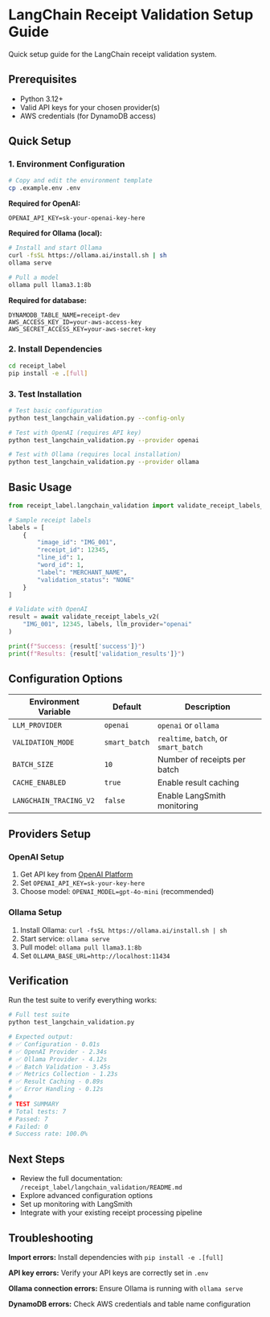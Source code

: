 # LangChain Receipt Validation Setup Guide

Quick setup guide for the LangChain receipt validation system.

## Prerequisites

- Python 3.12+
- Valid API keys for your chosen provider(s)
- AWS credentials (for DynamoDB access)

## Quick Setup

### 1. Environment Configuration

```bash
# Copy and edit the environment template
cp .example.env .env
```

**Required for OpenAI:**
```env
OPENAI_API_KEY=sk-your-openai-key-here
```

**Required for Ollama (local):**
```bash
# Install and start Ollama
curl -fsSL https://ollama.ai/install.sh | sh
ollama serve

# Pull a model
ollama pull llama3.1:8b
```

**Required for database:**
```env
DYNAMODB_TABLE_NAME=receipt-dev
AWS_ACCESS_KEY_ID=your-aws-access-key
AWS_SECRET_ACCESS_KEY=your-aws-secret-key
```

### 2. Install Dependencies

```bash
cd receipt_label
pip install -e .[full]
```

### 3. Test Installation

```bash
# Test basic configuration
python test_langchain_validation.py --config-only

# Test with OpenAI (requires API key)
python test_langchain_validation.py --provider openai

# Test with Ollama (requires local installation)
python test_langchain_validation.py --provider ollama
```

## Basic Usage

```python
from receipt_label.langchain_validation import validate_receipt_labels_v2

# Sample receipt labels
labels = [
    {
        "image_id": "IMG_001",
        "receipt_id": 12345,
        "line_id": 1,
        "word_id": 1,
        "label": "MERCHANT_NAME",
        "validation_status": "NONE"
    }
]

# Validate with OpenAI
result = await validate_receipt_labels_v2(
    "IMG_001", 12345, labels, llm_provider="openai"
)

print(f"Success: {result['success']}")
print(f"Results: {result['validation_results']}")
```

## Configuration Options

| Environment Variable | Default | Description |
|---------------------|---------|-------------|
| `LLM_PROVIDER` | `openai` | `openai` or `ollama` |
| `VALIDATION_MODE` | `smart_batch` | `realtime`, `batch`, or `smart_batch` |
| `BATCH_SIZE` | `10` | Number of receipts per batch |
| `CACHE_ENABLED` | `true` | Enable result caching |
| `LANGCHAIN_TRACING_V2` | `false` | Enable LangSmith monitoring |

## Providers Setup

### OpenAI Setup
1. Get API key from [OpenAI Platform](https://platform.openai.com)
2. Set `OPENAI_API_KEY=sk-your-key-here`
3. Choose model: `OPENAI_MODEL=gpt-4o-mini` (recommended)

### Ollama Setup
1. Install Ollama: `curl -fsSL https://ollama.ai/install.sh | sh`
2. Start service: `ollama serve`
3. Pull model: `ollama pull llama3.1:8b`
4. Set `OLLAMA_BASE_URL=http://localhost:11434`

## Verification

Run the test suite to verify everything works:

```bash
# Full test suite
python test_langchain_validation.py

# Expected output:
# ✅ Configuration - 0.01s
# ✅ OpenAI Provider - 2.34s
# ✅ Ollama Provider - 4.12s
# ✅ Batch Validation - 3.45s
# ✅ Metrics Collection - 1.23s
# ✅ Result Caching - 0.89s
# ✅ Error Handling - 0.12s
#
# TEST SUMMARY
# Total tests: 7
# Passed: 7
# Failed: 0
# Success rate: 100.0%
```

## Next Steps

- Review the full documentation: `/receipt_label/langchain_validation/README.md`
- Explore advanced configuration options
- Set up monitoring with LangSmith
- Integrate with your existing receipt processing pipeline

## Troubleshooting

**Import errors:** Install dependencies with `pip install -e .[full]`

**API key errors:** Verify your API keys are correctly set in `.env`

**Ollama connection errors:** Ensure Ollama is running with `ollama serve`

**DynamoDB errors:** Check AWS credentials and table name configuration